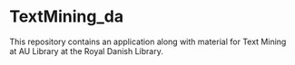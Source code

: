 # TextMining_da
This repository contains an application along with material for Text Mining at AU Library at the Royal Danish Library.
